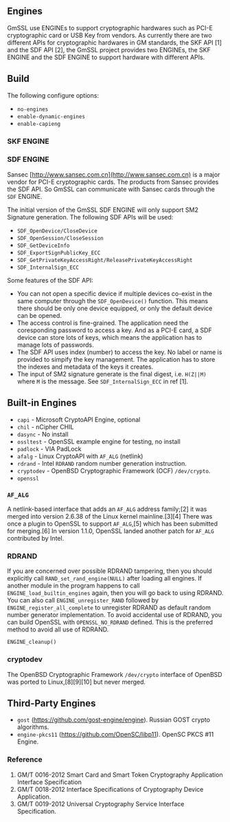 ## Engines

GmSSL use ENGINEs to support cryptographic hardwares such as PCI-E cryptographic
card or USB Key from vendors. As currently there are two different APIs for
cryptographic hardwares in GM standards, the SKF API [1] and the SDF API [2],
the GmSSL project provides two ENGINEs, the SKF ENGINE and the SDF ENGINE to
support hardware with different APIs.


## Build

The following configure options:

* `no-engines`
* `enable-dynamic-engines`
* `enable-capieng`



### SKF ENGINE


### SDF ENGINE

Sansec [http://www.sansec.com.cn](http://www.sansec.com.cn) is a major vendor
for PCI-E cryptographic cards. The products from Sansec provides the SDF API.
So GmSSL can communicate with Sansec cards through the `SDF` ENGINE.

The initial version of the GmSSL SDF ENGINE will only support SM2 Signature
generation. The following SDF APIs will be used:

* `SDF_OpenDevice/CloseDevice`
* `SDF_OpenSession/CloseSession`
* `SDF_GetDeviceInfo`
* `SDF_ExportSignPublicKey_ECC`
* `SDF_GetPrivateKeyAccessRight/ReleasePrivateKeyAccessRight`
* `SDF_InternalSign_ECC`

Some features of the SDF API:

* You can not open a specific device if multiple devices co-exist in the same
   computer through the `SDF_OpenDevice()` function. This means there should be
   only one device equipped, or only the default device can be opened.
* The access control is fine-grained. The application need the coresponding
   password to access a key. And as a PCI-E card, a SDF device can store lots of
   keys, which means the application has to manage lots of passwords.
* The SDF API uses index (number) to access the key. No label or name is
   provided to simpify the key management. The application has to store the
   indexes and metadata of the keys it creates.
* The input of SM2 signature generate is the final digest, i.e. `H(Z||M)` where
   `M` is the message. See `SDF_InternalSign_ECC` in ref [1].


## Built-in Engines

* `capi` - Microsoft CryptoAPI Engine, optional
* `chil` - nCipher CHIL
* `dasync` - No install
* `ossltest` - OpenSSL example engine for testing, no install
* `padlock` - VIA PadLock
* `afalg` - Linux CryptoAPI with `AF_ALG` (netlink)
* `rdrand` - Intel `RDRAND` random number generation instruction.
* `cryptodev` - OpenBSD Cryptographic Framework (OCF) `/dev/crypto`.
* `openssl`

### `AF_ALG`
A netlink-based interface that adds an `AF_ALG` address family;[2] it was merged
into version 2.6.38 of the Linux kernel mainline.[3][4] There was once a plugin
to OpenSSL to support `AF_ALG`,[5] which has been submitted for merging.[6] In
version 1.1.0, OpenSSL landed another patch for `AF_ALG` contributed by Intel.

### RDRAND

If you are concerned over possible RDRAND tampering, then you should explicitly
call `RAND_set_rand_engine(NULL)` after loading all engines. If another module in
the program happens to call `ENGINE_load_builtin_engines` again, then you will go
back to using RDRAND.
You can also call `ENGINE_unregister_RAND` followed by
`ENGINE_register_all_complete` to unregister RDRAND as default random number
generator implementation.
To avoid accidental use of RDRAND, you can build OpenSSL with
`OPENSSL_NO_RDRAND`
defined. This is the preferred method to avoid all use of RDRAND.

`ENGINE_cleanup()`


### cryptodev

The OpenBSD Cryptographic Framework `/dev/crypto` interface of OpenBSD was ported
to Linux,[8][9][10] but never merged.

## Third-Party Engines

* `gost` (https://github.com/gost-engine/engine). Russian GOST crypto algorithms.
* `engine-pkcs11` (https://github.com/OpenSC/libp11). OpenSC PKCS #11 Engine.


### Reference

 1. GM/T 0016-2012 Smart Card and Smart Token Cryptography Application Interface
    Specification
 2. GM/T 0018-2012 Interface Specifications of Cryptography Device Application.
 3. GM/T 0019-2012 Universal Cryptography Service Interface Specification.
